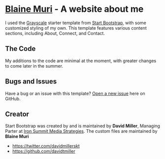# [Blaine Muri](http://blainemuri.com/) - A website about me

I used the [Grayscale](http://startbootstrap.com/template-overviews/grayscale/) starter template from [Start Bootstrap](http://startbootstrap.com/), with some customized styling of my own. This template features various content sections, including About, Connect, and Contact.

## The Code

My additions to the code are minimal at the moment, with greater changes to come later in the summer.

## Bugs and Issues

Have a bug or an issue with this template? [Open a new issue](https://github.com/blaine1726/blainemuri) here on GitHub.

## Creator

Start Bootstrap was created by and is maintained by **David Miller**, Managing Parter at [Iron Summit Media Strategies](http://www.ironsummitmedia.com/).
The custom files are maintained by **Blaine Muri**

* https://twitter.com/davidmillerskt
* https://github.com/davidtmiller